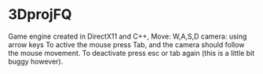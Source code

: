 # 3DprojFQ
Game engine created in DirectX11 and C++,
Move:
W,A,S,D
camera:
using arrow keys
            To active the mouse press Tab, and the camera should follow the mouse movement.
            To deactivate press esc or tab again (this is a little bit buggy however).
